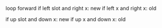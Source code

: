 loop forward
if left slot and right x: new
if left x and right x: old

if up slot and down x: new
if up x and down x: old